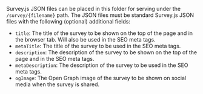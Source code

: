 Survey.js JSON files can be placed in this folder for serving under
the `/survey/{filename}` path. The JSON files must be standard
Survey.js JSON files with the following (optional) additional fields:

- `title`: The title of the survey to be shown on the top of the page and in the browser tab. Will also be used in the SEO meta tags.
- `metaTitle`: The title of the survey to be used in the SEO meta tags.
- `description`: The description of the survey to be shown on the top of the page and in the SEO meta tags.
- `metaDescription`: The description of the survey to be used in the SEO meta tags.
- `ogImage`: The Open Graph image of the survey to be shown on social media when the survey is shared.
